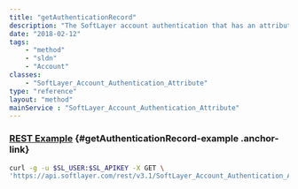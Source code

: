 ```yaml
---
title: "getAuthenticationRecord"
description: "The SoftLayer account authentication that has an attribute."
date: "2018-02-12"
tags:
    - "method"
    - "sldn"
    - "Account"
classes:
    - "SoftLayer_Account_Authentication_Attribute"
type: "reference"
layout: "method"
mainService : "SoftLayer_Account_Authentication_Attribute"
---
```


### [REST Example](#getAuthenticationRecord-example) <a href="/article/rest/"><i class="fas fa-question"></i></a> {#getAuthenticationRecord-example .anchor-link} 
```bash
curl -g -u $SL_USER:$SL_APIKEY -X GET \
'https://api.softlayer.com/rest/v3.1/SoftLayer_Account_Authentication_Attribute/{SoftLayer_Account_Authentication_AttributeID}/getAuthenticationRecord'
```
